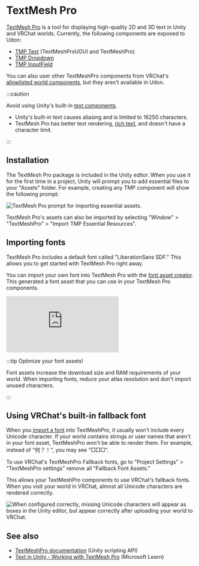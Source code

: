# TextMesh Pro

[TextMesh Pro](https://docs.unity3d.com/Packages/com.unity.textmeshpro@4.0/manual/index.html) is a tool for displaying high-quality 2D and 3D text in Unity and VRChat worlds. Currently, the following components are exposed to Udon:

- [TMP Text](./tmp_text) (TextMeshProUGUI and TextMeshPro)
- [TMP Dropdown](./tmp_dropdown)
- [TMP InputField](./tmp_inputfield)

You can also user other TextMeshPro components from VRChat's [allowlisted world components](/worlds/whitelisted-world-components#text-mesh-pro), but they aren't available in Udon. 

:::caution

Avoid using Unity's built-in [text components](https://docs.unity3d.com/2018.1/Documentation/ScriptReference/UI.Text.html).

- Unity's built-in text causes aliasing and is limited to 16250 characters.
- TextMesh Pro has better text rendering, [rich text](http://digitalnativestudios.com/textmeshpro/docs/rich-text/), and doesn't have a character limit.

:::

## Installation

The TextMesh Pro package is included in the Unity editor. When you use it for the first time in a project, Unity will prompt you to add essential files to your "Assets" folder. 
For example, creating any TMP component will show the following prompt:

![TextMesh Pro prompt for importing essential assets.](/img/worlds/components/textmeshpro-essentials.png)

TextMesh Pro's assets can also be imported by selecting "Window" > "TextMeshPro" > "Import TMP Essential Resources".

## Importing fonts

TextMesh Pro includes a default font called "LiberationSans SDF." This allows you to get started with TextMesh Pro right away.

You can import your own font into TextMesh Pro with the [font asset creator](https://docs.unity3d.com/Packages/com.unity.textmeshpro@4.0/manual/FontAssetsCreator.html). This generated a font asset that you can use in your TextMesh Pro components.

<div class="video-container">
    <iframe src="https://www.youtube.com/embed/qzJNIGCFFtY?si=JsAJMtzdp3KC-8tJ" title="TextMesh Pro - Font Asset Creation" frameborder="0" allow="encrypted-media; gyroscope; web-share" allowfullscreen></iframe>
</div>

:::tip Optimize your font assets!

Font assets increase the download size and RAM requirements of your world. When importing fonts, reduce your atlas resolution and don't import unused characters.

:::

## Using VRChat's built-in fallback font

When you [import a font](https://docs.unity3d.com/Packages/com.unity.textmeshpro@4.0/manual/FontAssetsCreator.html) into TextMeshPro, it usually won't include every Unicode character. If your world contains strings or user names that aren't in your font asset, TextMeshPro won't be able to render them. For example, instead of "何？！", you may see "□□□".

To use VRChat's TextMeshPro Fallback fonts, go to "Project Settings" > "TextMeshPro settings" remove all "Fallback Font Assets."

This allows your TextMeshPro components to use VRChat's fallback fonts. When you visit your world in VRChat, almost all Unicode characters are rendered correctly.

![When configured correctly, missing Unicode characters will appear as boxes in the Unity editor, but appear correctly after uploading your world to VRChat.](/img/worlds/components/textmeshpro-editor-vs-fallback-vrchat.png)

## See also

- [TextMeshPro documentation](https://docs.unity3d.com/Packages/com.unity.textmeshpro@4.0/api/TMPro.html) (Unity scripting API)
- [Text in Unity - Working with TextMesh Pro](https://learn.microsoft.com/en-us/windows/mixed-reality/develop/unity/text-in-unity) (Microsoft Learn)